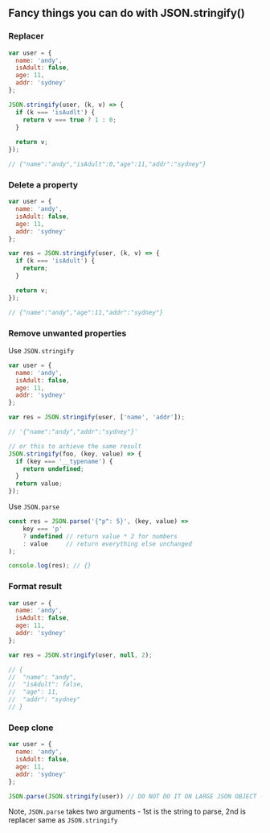 ## Fancy things you can do with JSON.stringify()

### Replacer
```js
var user = {
  name: 'andy',
  isAdult: false,
  age: 11,
  addr: 'sydney'
};

JSON.stringify(user, (k, v) => {
  if (k === 'isAudlt') {
    return v === true ? 1 : 0;
  }
  
  return v;
});

// {"name":"andy","isAdult":0,"age":11,"addr":"sydney"}
```

### Delete a property
```js
var user = {
  name: 'andy',
  isAdult: false,
  age: 11,
  addr: 'sydney'
};

var res = JSON.stringify(user, (k, v) => {
  if (k === 'isAdult') {
    return;
  }

  return v;
});

// {"name":"andy","age":11,"addr":"sydney"}
```

### Remove unwanted properties
Use `JSON.stringify`
```js
var user = {
  name: 'andy',
  isAdult: false,
  age: 11,
  addr: 'sydney'
};

var res = JSON.stringify(user, ['name', 'addr']);

// '{"name":"andy","addr":"sydney"}'

// or this to achieve the same result
JSON.stringify(foo, (key, value) => {
  if (key === '__typename') {
    return undefined;
  }
  return value;
});
```
Use `JSON.parse`
```js
const res = JSON.parse('{"p": 5}', (key, value) =>
    key === 'p'
    ? undefined // return value * 2 for numbers
    : value     // return everything else unchanged
);

console.log(res); // {}
```

### Format result
```js
var user = {
  name: 'andy',
  isAdult: false,
  age: 11,
  addr: 'sydney'
};

var res = JSON.stringify(user, null, 2);

// {
//  "name": "andy",
//  "isAdult": false,
//  "age": 11,
//  "addr": "sydney"
// }
```
### Deep clone
```js
var user = {
  name: 'andy',
  isAdult: false,
  age: 11,
  addr: 'sydney'
};

JSON.parse(JSON.stringify(user)) // DO NOT DO IT ON LARGE JSON OBJECT - PERFORMANCE PROBLEM
```
Note, `JSON.parse` takes two arguments - 1st is the string to parse, 2nd is replacer same as `JSON.stringify`
